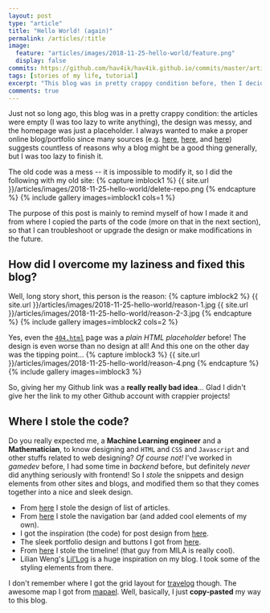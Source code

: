 ```yaml
---
layout: post
type: "article"
title: "Hello World! (again)"
permalink: /articles/:title
image:
  feature: "articles/images/2018-11-25-hello-world/feature.png"
  display: false
commits: https://github.com/hav4ik/hav4ik.github.io/commits/master/articles/_posts/2018-11-25-hello-world.md
tags: [stories of my life, tutorial]
excerpt: "This blog was in pretty crappy condition before, then I decided to make it great again. Here is the story..."
comments: true
---
```


Just not so long ago, this blog was in a pretty crappy condition: the articles were empty (I was too lazy to write anything), the design was messy, and the homepage was just a placeholder. I always wanted to make a proper online blog/portfolio since many sources (e.g. [here][why-portfolio-1], [here][why-portfolio-2], and [here][why-portfolio-3]) suggests countless of reasons why a blog might be a good thing generally, but I was too lazy to finish it.

The old code was a mess -- it is impossible to modify it, so I did the following with my old site:
{% capture imblock1 %}
    {{ site.url }}/articles/images/2018-11-25-hello-world/delete-repo.png
{% endcapture %}
{% include gallery images=imblock1 cols=1 %}

The purpose of this post is mainly to remind myself of how I made it and from where I copied the parts of the code (more on that in the next section), so that I can troubleshoot or upgrade the design or make modifications in the future.

## How did I overcome my laziness and fixed this blog?

Well, long story short, this person is the reason:
{% capture imblock2 %}
    {{ site.url }}/articles/images/2018-11-25-hello-world/reason-1.jpg
    {{ site.url }}/articles/images/2018-11-25-hello-world/reason-2-3.jpg
{% endcapture %}
{% include gallery images=imblock2 cols=2 %}

Yes, even the [`404.html`][p404] page was a *plain HTML placeholder* before! The design is even worse than no design at all!
And this one on the other day was the tipping point...
{% capture imblock3 %}
    {{ site.url }}/articles/images/2018-11-25-hello-world/reason-4.png
{% endcapture %}
{% include gallery images=imblock3 %}

So, giving her my Github link was a **really really bad idea**... Glad I didn't give her the link to my other Github account with crappier projects!


## Where I stole the code?

Do you really expected me, a **Machine Learning engineer** and a **Mathematician**, to know designing and `HTML` and `CSS` and `Javascript` and other stuffs related to web designing? *Of course not!* I've worked in *gamedev* before, I had some time in *backend* before, but definitely *never* did anything seriously with frontend! So I *stole* the snippets and design elements from other sites and blogs, and modified them so that they comes together into a nice and sleek design.

*  From [here][article-list] I stole the design of list of articles.
*  From [here][navbar] I stole the navigation bar (and added cool elements of my own).
*  I got the inspiration (the code) for post design from [here][post-design].
*  The sleek portfolio design and buttons I got from [here][portfolio].
*  From [here][liam-fedus] I stole the timeline! (that guy from MILA is really cool).
*  Lilian Weng's [Lil'Log][lillog] is a huge inspiration on my blog. I took some of the styling elements from there.

I don't remember where I got the grid layout for [travelog][travelog] though. The awesome map I got from [mapael][mapael]. Well, basically, I just **copy-pasted** my way to this blog.


[mapael]: https://www.vincentbroute.fr/mapael/
[travelog]: /travelog
[p404]: /404.html
[portfolio]: https://sproogen.github.io/modern-resume-theme/
[article-list]: https://nathanrooy.github.io/
[navbar]: http://jekyllthemes.org/themes/voyager/
[post-design]: http://jekyllthemes.org/themes/moon/
[liam-fedus]: http://acsweb.ucsd.edu/~wfedus/
[why-portfolio-1]: https://towardsdatascience.com/how-to-build-a-data-science-portfolio-5f566517c79c
[why-portfolio-2]: http://varianceexplained.org/r/start-blog/
[why-portfolio-3]: https://www.superdatascience.com/why-ds-should-write-more/
[lillog]: https://lilianweng.github.io/lil-log/
